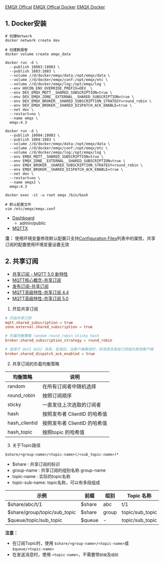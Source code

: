 [EMQX Offical](https://www.emqx.io/)
[EMQX Offical Docker](https://www.emqx.io/docs/en/v4.4/getting-started/install.html#running-emqx-in-docker-contain-a-simple-docker-compose-cluster)
[EMQX Docker](https://hub.docker.com/_/emqx)

## 1. Docker安装
```shell
# 创建Network
docker network create dev

# 创建数据卷
docker volume create emqx_data

docker run -d \
  --publish 18083:18083 \
  --publish 1883:1883 \
  --volume //d/docker/emqx/data:/opt/emqx/data \
  --volume //d/docker/emqx/conf:/opt/emqx/etc \
  --volume //d/docker/emqx/log:/opt/emqx/log \
  --env HOCON_ENV_OVERRIDE_PREFIX=DEV_ \
  --env DEV_EMQX_MQTT__SHARED_SUBSCRIPTION=true \
  --env DEV_EMQX_ZONE__EXTERNAL__SHARED_SUBSCRIPTION=true \
  --env DEV_EMQX_BROKER__SHARED_SUBSCRIPTION_STRATEGY=round_robin \
  --env DEV_EMQX_BROKER__SHARED_DISPATCH_ACK_ENABLE=true \
  --net dev \
  --restart=no \
  --name emqx \
  emqx:4.3

docker run -d \
  --publish 18084:18083 \
  --publish 1884:1883 \
  --volume //d/docker/emqx/data:/opt/emqx/data \
  --volume //d/docker/emqx/conf:/opt/emqx/etc \
  --volume //d/docker/emqx/log:/opt/emqx/log \
  --env EMQX_MQTT__SHARED_SUBSCRIPTION=true \
  --env EMQX_ZONE__EXTERNAL__SHARED_SUBSCRIPTION=true \
  --env EMQX_BROKER__SHARED_SUBSCRIPTION_STRATEGY=round_robin \
  --env EMQX_BROKER__SHARED_DISPATCH_ACK_ENABLE=true \
  --net dev \
  --restart=no \
  --name emqx2 \
  emqx:4.3

docker exec -it -u root emqx /bin/bash

# 默认配置文件
vim /etc/emqx/emqx.conf
```

- [Dashboard](http://localhost:18083)
  - admin/public
- [MQTTX](https://mqttx.app/zh/downloads)

**注：** 使用环境变量修改默认配置只支持[Configuration Files](https://www.emqx.io/docs/en/v5.0/admin/cfg.html)列表中的属性，共享订阅的配置使用环境变量设置无效

## 2. 共享订阅
- [共享订阅 - MQTT 5.0 新特性](https://www.emqx.com/en/blog/introduction-to-mqtt5-protocol-shared-subscription)
- [MQTT核心概念-共享订阅](https://www.emqx.io/docs/en/v5.0/messaging/mqtt-concepts.html#shared-subscription)
- [发布订阅-共享订阅](https://www.emqx.io/docs/en/v5.0/messaging/mqtt-shared-subscription.html)
- [MQTT高级特性-共享订阅 4.4](https://www.emqx.io/docs/en/v4.4/advanced/shared-subscriptions.html)
- [MQTT高级特性-共享订阅 5.0](https://www.emqx.io/docs/en/v5.0/advanced/shared-subscriptions.html)

1. 开启共享订阅
  
  ```conf
  # 开启共享订阅
  mqtt.shared_subscription = true
  zone.external.shared_subscription = true

  # 负载均衡策略 random round_robin sticky hash
  broker.shared_subscription_strategy = round_robin

  # 适用于 QoS1 QoS2 消息，启用后，当客户端离线时，将消息派发给订阅组内其他客户端
  broker.shared_dispatch_ack_enabled = true
  ```

2. 共享订阅的负载均衡策略

  | 均衡策略      | 说明                         |
  | ------------- | ---------------------------- |
  | random        | 在所有订阅者中随机选择       |
  | round_robin   | 按照订阅顺序                 |
  | sticky        | 一直发往上次选取的订阅者     |
  | hash          | 按照发布者 ClientID 的哈希值 |
  | hash_clientid | 按照发布者 ClientID 的哈希值 |
  | hash_topic    | 按照topic 的哈希值           |

3. 关于Topic路径

  ```
  $share/<group-name>/<topic-name>(/<sub_topic-name>)*
  ```

   - $share : 共享订阅的标识
   - group-name : 共享订阅的组别名称 group-name
   - topic-name : 实际的topic名称
   - topic-sub-name: topic名称，可以有多段组成

   | 示例                         | 前缀   | 组别  | Topic 名称      |
   | ---------------------------- | ------ | ----- | --------------- |
   | $share/abc/t/1               | $share | abc   | t/1             |
   | $share/group/topic/sub_topic | $share | group | topic/sub_topic |
   | $queue/topic/sub_topic       | $queue | -     | topic/sub_topic |

**注意：**
- 在订阅Topic时，使用 `$share/<group-name>/<topic-name>`或`$queue/<topic-name>`
- 在发送消息时，使用 `<topic-name>`，不需要带`前缀`及`组别`
